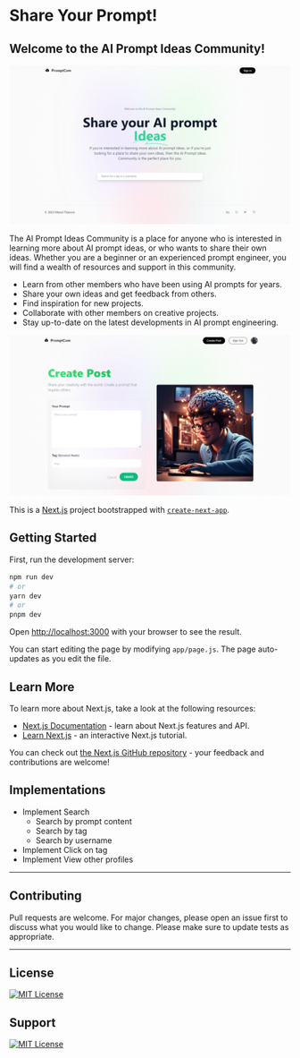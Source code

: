 # Share Your Prompt!

## Welcome to the AI Prompt Ideas Community!


![AI Prompt Ideas Community](/public/assets/md/home.png)

The AI Prompt Ideas Community is a place for anyone who is interested in learning more about AI prompt ideas, or who wants to share their own ideas. Whether you are a beginner or an experienced prompt engineer, you will find a wealth of resources and support in this community.

- Learn from other members who have been using AI prompts for years.
- Share your own ideas and get feedback from others.
- Find inspiration for new projects.
- Collaborate with other members on creative projects.
- Stay up-to-date on the latest developments in AI prompt engineering.

![AI Prompt Ideas Community](/public/assets/md/cp.png)

This is a [Next.js](https://nextjs.org/) project bootstrapped with [`create-next-app`](https://github.com/vercel/next.js/tree/canary/packages/create-next-app).

## Getting Started

First, run the development server:

```bash
npm run dev
# or
yarn dev
# or
pnpm dev
```

Open [http://localhost:3000](http://localhost:3000) with your browser to see the result.

You can start editing the page by modifying `app/page.js`. The page auto-updates as you edit the file.

## Learn More

To learn more about Next.js, take a look at the following resources:

- [Next.js Documentation](https://nextjs.org/docs) - learn about Next.js features and API.
- [Learn Next.js](https://nextjs.org/learn) - an interactive Next.js tutorial.

You can check out [the Next.js GitHub repository](https://github.com/vercel/next.js/) - your feedback and contributions are welcome!

## Implementations

- Implement Search
    - Search by prompt content
    - Search by tag
    - Search by username
- Implement Click on tag
- Implement View other profiles

----------

## Contributing

Pull requests are welcome. For major changes, please open an issue first to discuss what you would like to change.
Please make sure to update tests as appropriate.

----------

## License
[![MIT License](https://img.shields.io/badge/License-MIT-green.svg)](https://choosealicense.com/licenses/mit/)

## Support

[![MIT License](https://img.shields.io/badge/Donate-Buy%20Me%20A%20Coffee-orange.svg?style=flat-square&logo=buymeacoffee)](https://www.buymeacoffee.com/manulthanura)